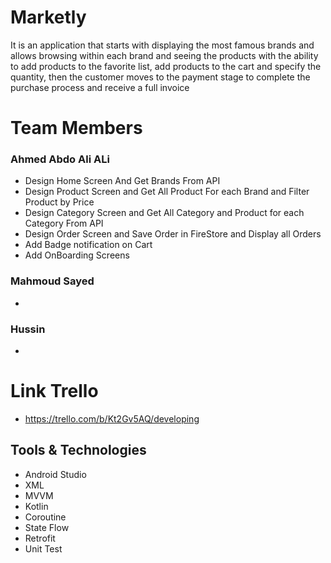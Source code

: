 # Marketly
It is an application that starts with displaying the most famous brands and allows browsing within each brand and seeing the products with the ability to add products to the favorite list, add products to the cart and specify the quantity, then the customer moves to the payment stage to complete the purchase process and receive a full invoice

# Team Members
### Ahmed Abdo Ali ALi  
- Design Home Screen And Get Brands From API
- Design Product Screen and Get All Product For each Brand and Filter Product by Price 
- Design Category Screen and Get All Category and Product for each Category From API
- Design Order Screen and Save Order in FireStore and Display all Orders
- Add Badge notification on Cart
- Add OnBoarding Screens

### Mahmoud Sayed 
-
### Hussin 
 - 

# Link Trello
- https://trello.com/b/Kt2Gv5AQ/developing

## Tools & Technologies

- Android Studio
- XML
- MVVM
- Kotlin
- Coroutine
- State Flow
- Retrofit
- Unit Test


